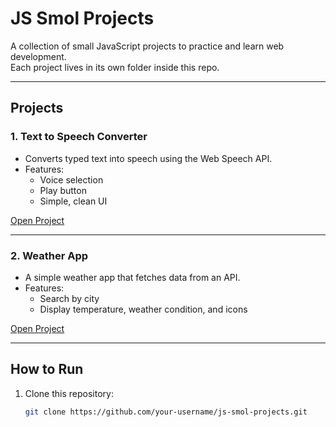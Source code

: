 # JS Smol Projects

A collection of small JavaScript projects to practice and learn web development.  
Each project lives in its own folder inside this repo.

---

## Projects

### 1. Text to Speech Converter

- Converts typed text into speech using the Web Speech API.
- Features:
  - Voice selection
  - Play button
  - Simple, clean UI

[Open Project](./text%20to%20speach/)

---

### 2. Weather App

- A simple weather app that fetches data from an API.
- Features:
  - Search by city
  - Display temperature, weather condition, and icons

[Open Project](./weather/)

---

## How to Run

1. Clone this repository:
   ```bash
   git clone https://github.com/your-username/js-smol-projects.git
   ```
